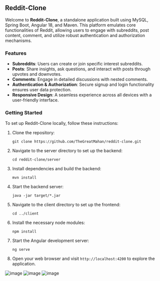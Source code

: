 ## Reddit-Clone

Welcome to **Reddit-Clone**, a standalone application built using MySQL, Spring Boot, Angular 18, and Maven. This platform emulates core functionalities of Reddit, allowing users to engage with subreddits, post content, comment, and utilize robust authentication and authorization mechanisms.

### Features

- **Subreddits**: Users can create or join specific interest subreddits.
- **Posts**: Share insights, ask questions, and interact with posts through upvotes and downvotes.
- **Comments**: Engage in detailed discussions with nested comments.
- **Authentication & Authorization**: Secure signup and login functionality ensures user data protection.
- **Responsive Design**: A seamless experience across all devices with a user-friendly interface.

### Getting Started

To set up Reddit-Clone locally, follow these instructions:

1. Clone the repository:
   ```
   git clone https://github.com/TheGreatMahan/reddit-clone.git
   ```
2. Navigate to the server directory to set up the backend:
   ```
   cd reddit-clone/server
   ```
3. Install dependencies and build the backend:
   ```
   mvn install
   ```
4. Start the backend server:
   ```
   java -jar target/*.jar
   ```
5. Navigate to the client directory to set up the frontend:
   ```
   cd ../client
   ```
6. Install the necessary node modules:
   ```
   npm install
   ```
7. Start the Angular development server:
   ```
   ng serve
   ```
8. Open your web browser and visit `http://localhost:4200` to explore the application.

![image](https://github.com/user-attachments/assets/cac2f51e-f08f-43cd-8d2e-c7e3c71617a8)
![image](https://github.com/user-attachments/assets/3972119e-09fb-4908-8e27-16a472bf0920)
![image](https://github.com/user-attachments/assets/da162282-7d73-4dc2-9e01-6ee58bf9125b)

